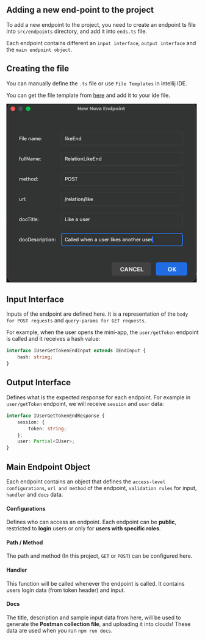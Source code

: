 ## Adding a new end-point to the project

To add a new endpoint to the project, you need to create an endpoint ts file into `src/endpoints` directory, and add it into `ends.ts` file.

Each endpoint contains different an `input interface`, `output interface` and the `main endpoint object`.

## Creating the file

You can manually define the `.ts` file or use `File Templates` in intellij IDE.

You can get the file template from [here](file_templates/endpoint_file_template.txt) and add it to your ide file.

![Screenshot](images/adding_endpoint_using_intellij_template.png)

## Input Interface

Inputs of the endpoint are defined here. It is a representation of the `body for POST requests` and `query-params for GET requests`.

For example, when the user opens the mini-app, the `user/getToken` endpoint is called and it receives a hash value:

```ts
interface IUserGetTokenEndInput extends IEndInput {
    hash: string;
}
```

## Output Interface

Defines what is the expected response for each endpoint.
For example in `user/getToken` endpoint, we will receive `session` and `user` data:

```ts
interface IUserGetTokenEndResponse {
    session: {
        token: string;
    };
    user: Partial<IUser>;
}
```

## Main Endpoint Object

Each endpoint contains an object that defines the `access-level configurations`, `url and method` of the endpoint,
`validation rules` for input, `handler` and `docs` data.

#### Configurations

Defines who can access an endpoint. Each endpoint can be **public**, restricted to **login** users or only for **users with specific roles**.

#### Path / Method

The path and method (In this project, `GET` or `POST`) can be configured here.

#### Handler

This function will be called whenever the endpoint is called. It contains users login data (from token header) and input.

#### Docs

The title, description and sample input data from here, will be used to generate the **Postman collection file**, and uploading it into clouds!
These data are used when you run `npm run docs`.